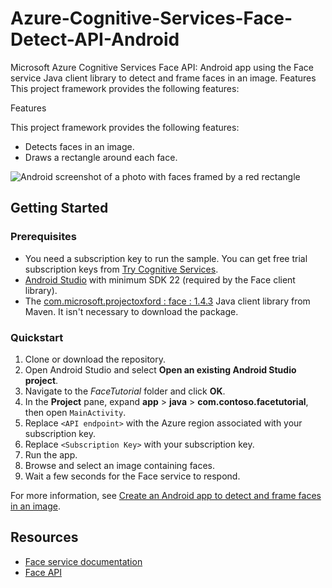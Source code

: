 # Azure-Cognitive-Services-Face-Detect-API-Android
Microsoft Azure Cognitive Services Face API: Android app using the Face service Java client library to detect and frame faces in an image.
Features
This project framework provides the following features:

Features

This project framework provides the following features:

* Detects faces in an image.
* Draws a rectangle around each face.

![Android screenshot of a photo with faces framed by a red rectangle](https://docs.microsoft.com/en-us/azure/cognitive-services/face/Images/android_getstarted2.1.PNG)

## Getting Started

### Prerequisites

- You need a subscription key to run the sample. You can get free trial subscription keys from [Try Cognitive Services](https://azure.microsoft.com/try/cognitive-services/?api=face-api).
- [Android Studio](https://developer.android.com/studio/) with minimum SDK 22 (required by the Face client library).
- The [com.microsoft.projectoxford : face : 1.4.3](http://search.maven.org/#artifactdetails%7Ccom.microsoft.projectoxford%7Cface%7C1.4.3%7Caar) Java client library from Maven. It isn't necessary to download the package.

### Quickstart

1. Clone or download the repository.
1. Open Android Studio and select **Open an existing Android Studio project**.
1. Navigate to the *FaceTutorial* folder and click **OK**.
1. In the **Project** pane, expand **app** > **java** > **com.contoso.facetutorial**, then open `MainActivity`.
1. Replace `<API endpoint>` with the Azure region associated with your subscription key.
1. Replace `<Subscription Key>` with your subscription key.
1. Run the app.
1. Browse and select an image containing faces.
1. Wait a few seconds for the Face service to respond.

For more information, see [Create an Android app to detect and frame faces in an image](https://docs.microsoft.com/en-us/azure/cognitive-services/face/tutorials/faceapiinjavaforandroidtutorial).

## Resources

- [Face service documentation](https://docs.microsoft.com/en-us/azure/cognitive-services/face/)
- [Face API](https://docs.microsoft.com/en-us/azure/cognitive-services/face/apireference)
